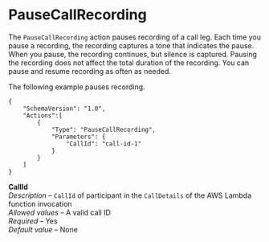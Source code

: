 # PauseCallRecording<a name="pause-call-recording"></a>

The `PauseCallRecording` action pauses recording of a call leg\. Each time you pause a recording, the recording captures a tone that indicates the pause\. When you pause, the recording continues, but silence is captured\. Pausing the recording does not affect the total duration of the recording\. You can pause and resume recording as often as needed\.

The following example pauses recording\. 

```
{
    "SchemaVersion": "1.0",
    "Actions":[
        {
            "Type": "PauseCallRecording",
            "Parameters": {
                "CallId": "call-id-1"
            }
        }
    ]
}
```

**CallId**  
*Description* – `CallId` of participant in the `CallDetails` of the AWS Lambda function invocation  
*Allowed values* – A valid call ID  
*Required* – Yes  
*Default value* – None